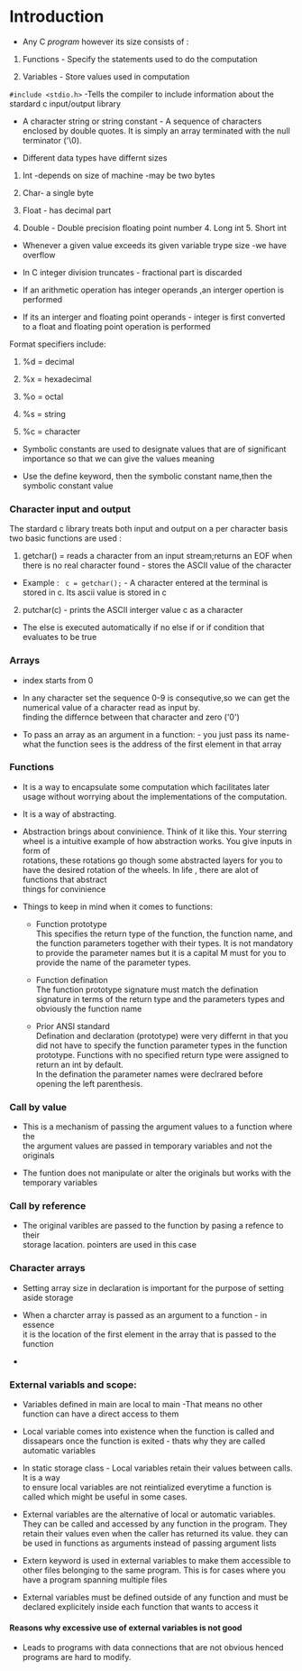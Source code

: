 # Introduction

- Any C _program_ however its size consists of :

1. Functions - Specify the statements used to do the computation

2. Variables - Store values used in computation

`#include <stdio.h>` -Tells the compiler to include information about the stardard c input/output library

- A character string or string constant - A sequence of characters enclosed by double quotes. It is simply an array terminated with the null terminator ('\0).

- Different data types have differnt sizes

1.  Int -depends on size of machine -may be two bytes

2.  Char- a single byte

3.  Float - has decimal part

4.  Double - Double precision floating point number 4. Long int 5. Short int

- Whenever a given value exceeds its given variable trype size -we have overflow

- In C integer division truncates - fractional part is discarded

- If an arithmetic operation has integer operands ,an interger opertion is performed

- If its an interger and floating point operands - integer is first converted to a float and floating point operation is performed

Format specifiers include:

1. %d = decimal

2. %x = hexadecimal

3. %o = octal

4. %s = string

5. %c = character

- Symbolic constants are used to designate values that are of significant importance so that we can give the values meaning

- Use the define keyword, then the symbolic constant name,then the symbolic constant value

### Character input and output

The stardard c library treats both input and output on a per character basis
two basic functions are used :

1.  getchar() = reads a character from an input stream;returns an EOF when there is no real character found - stores the ASCII value of the character

- Example : ` c = getchar();` - A character entered at the terminal is stored in c. Its ascii value is stored in c

2.  putchar(c) - prints the ASCII interger value c as a character

- The else is executed automatically if no else if or if condition that evaluates to be true

### Arrays

- index starts from 0

- In any character set the sequence 0-9 is consequtive,so we can get the numerical value of a character read as input by.<br> finding the differnce between that character and zero ('0')

- To pass an array as an argument in a function: - you just pass its name- what the function sees is the address of the first element in that array

### Functions

- It is a way to encapsulate some computation which facilitates later usage without worrying about the implementations of the computation.

- It is a way of abstracting.

- Abstraction brings about convinience. Think of it like this. Your sterring wheel is a intuitive example of how abstraction works. You give inputs in form of<br>
  rotations, these rotations go though some abstracted layers for you to have the desired rotation of the wheels. In life , there are alot of functions that abstract<br>
  things for convinience
- Things to keep in mind when it comes to functions:

  - Function prototype<br> This specifies the return type of the function, the function name, and the function parameters together with their types. It is not mandatory to provide the parameter names but it is a capital M must for you to provide the name of the parameter types.
  - Function defination <br> The function prototype signature must match the defination signature in terms of the return type and the parameters types and obviously the function name

  - Prior ANSI standard <br> Defination and declaration (prototype) were very differnt in that you did not have to specify the function parameter types in the function prototype. Functions with no specified return type were assigned to return an int by default. <br>
    In the defination the parameter names were declrared before opening the left parenthesis.

### Call by value

- This is a mechanism of passing the argument values to a function where the<br> the argument values are passed in temporary variables and not the originals

- The funtion does not manipulate or alter the originals but works with the <br>temporary variables

### Call by reference

- The original varibles are passed to the function by pasing a refence to their <br> storage lacation. pointers are used in this case

### Character arrays

- Setting array size in declaration is important for the purpose of setting aside storage

- When a charcter array is passed as an argument to a function - in essence<br> it is the location of the first element in the array that is passed to the function

-

### External variabls and scope:

- Variables defined in main are local to main -That means no other function can have a direct access to them

- Local variable comes into existence when the function is called and dissapears once the function is exited - thats why they are called automatic variables

- In static storage class - Local variables retain their values between calls. It is a way <br> to ensure local variables are not reintialized everytime a function is called which might be useful in some cases.

- External variables are the alternative of local or automatic variables. They can be called and accessed by any function in the program. They retain their values even when the caller has returned its value. they can be used in functions as arguments instead of passing argument lists

- Extern keyword is used in external variables to make them accessible to other files belonging to the same program. This is for cases where you have a program spanning multiple files

- External variables must be defined outside of any function and must be declared explicitely inside each function that wants to access it

#### Reasons why excessive use of external variables is not good

- Leads to programs with data connections that are not obvious henced programs are hard to modify.
